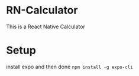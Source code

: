 # RN-Calculator
This is a React Native Calculator

# Setup
install expo and then done 
`npm install -g expo-cli `
